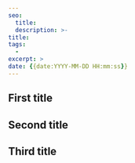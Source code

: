 ```yaml
---
seo:
  title:
  description: >-
title:
tags:
  -
excerpt: >
date: {{date:YYYY-MM-DD HH:mm:ss}}
---
```


## First title

## Second title

## Third title
